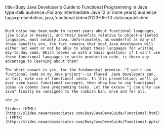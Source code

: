 title=Busy Java Developer's Guide to Functional Programming in Java
type=talk
audience=For any intermediate Java (2 or more years) audience
tags=presentation, java,functional
date=2023-05-10
status=published
~~~~~~

Much noise has been made in recent years about functional languages, like Scala or Haskell, and their benefits relative to object-oriented languages, most notably Java. Unfortunately, as wonderful as many of those benefits are, the fact remains that most Java developers will either not want or not be able to adopt those languages for writing day-to-day code. Which leaves us with a basic question: if I can't use these functional languages to write production code, is there any advantage to learning about them?

The short answer is yes, for the fundamental premise--"I can't use functional code on my Java project"--is flawed. Java developers can, in fact, make use of functional ideas. In this presentation, we'll go over some basic functional concepts, then show how to use functional ideas on common Java programming tasks. Let the excuse "I can only use Java" finally be consigned to the rubbish bin, once and for all.
    
<hr />

Slides: [HTML](http://slides.newardassociates.com/BusyJavaDevsGuide/Functional.html) | [PPTX](http://slides.newardassociates.com/BusyJavaDevsGuide/Functional.pptx)
